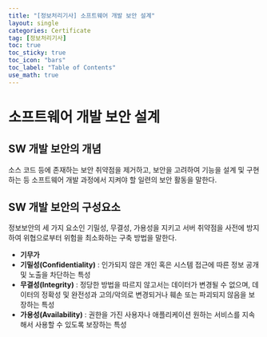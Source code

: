 ```yaml
---
title: "[정보처리기사] 소프트웨어 개발 보안 설계"
layout: single
categories: Certificate
tag: [정보처리기사]
toc: true
toc_sticky: true
toc_icon: "bars"
toc_label: "Table of Contents"
use_math: true
---
```


# 소프트웨어 개발 보안 설계
## SW 개발 보안의 개념
소스 코드 등에 존재하는 보안 취약점을 제거하고, 보안을 고려하여 기능을 설계 및 구현하는 등 소프트웨어 개발 과정에서 지켜야 할 일련의 보안 활동을 말한다.

## SW 개발 보안의 구성요소
정보보안의 세 가지 요소인 기밀성, 무결성, 가용성을 지키고 서버 취약점을 사전에 방지하여 위협으로부터 위험을 최소화하는 구축 방법을 말한다.
- **기무가**
- **기밀성(Confidentiality)**	: 인가되지 않은 개인 혹은 시스템 접근에 따른 정보 공개 및 노출을 차단하는 특성
- **무결성(Integrity)** : 정당한 방법을 따르지 않고서는 데이터가 변경될 수 없으며, 데이터의 정확성 및 완전성과 고의/악의로 변경되거나 훼손 또는 파괴되지 않음을 보장하는 특성​
- **가용성(Availability)** : 권한을 가진 사용자나 애플리케이션 원하는 서비스를 지속해서 사용할 수 있도록 보장하는 특성